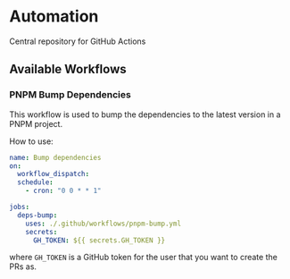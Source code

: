 # Automation

Central repository for GitHub Actions

## Available Workflows

### PNPM Bump Dependencies

This workflow is used to bump the dependencies to the latest version in a PNPM project.

How to use:

```yaml
name: Bump dependencies
on:
  workflow_dispatch:
  schedule:
    - cron: "0 0 * * 1"

jobs:
  deps-bump:
    uses: ./.github/workflows/pnpm-bump.yml
    secrets:
      GH_TOKEN: ${{ secrets.GH_TOKEN }}
```

where `GH_TOKEN` is a GitHub token for the user that you want to create the PRs as.
